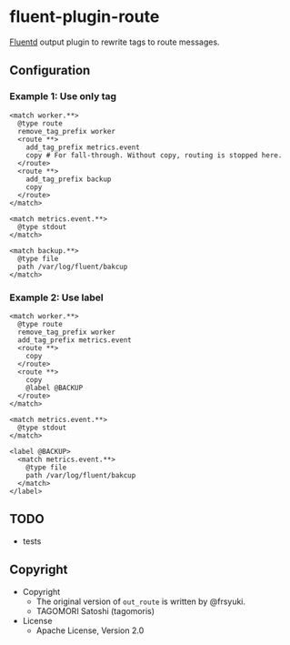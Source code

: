 # fluent-plugin-route

[Fluentd](http://fluentd.org) output plugin to rewrite tags to route messages.

## Configuration

### Example 1: Use only tag

    <match worker.**>
      @type route
      remove_tag_prefix worker
      <route **>
        add_tag_prefix metrics.event
        copy # For fall-through. Without copy, routing is stopped here. 
      </route>
      <route **>
        add_tag_prefix backup
        copy
      </route>
    </match>

    <match metrics.event.**>
      @type stdout
    </match>

    <match backup.**>
      @type file
      path /var/log/fluent/bakcup
    </match>

### Example 2: Use label

    <match worker.**>
      @type route
      remove_tag_prefix worker
      add_tag_prefix metrics.event
      <route **>
        copy
      </route>
      <route **>
        copy
        @label @BACKUP
      </route>
    </match>

    <match metrics.event.**>
      @type stdout
    </match>

    <label @BACKUP>
      <match metrics.event.**>
        @type file
        path /var/log/fluent/bakcup
      </match>
    </label>

## TODO

* tests

## Copyright

* Copyright
  * The original version of `out_route` is written by @frsyuki.
  * TAGOMORI Satoshi (tagomoris)
* License
  * Apache License, Version 2.0
